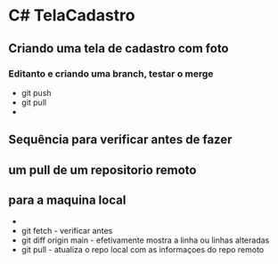 <h1> C# TelaCadastro </h1>
<h2>Criando uma tela de cadastro com foto</h2>
<h3>Editanto e criando uma branch, testar o merge</h3>

* git push
* git pull
*
## Sequência para verificar antes de fazer
## um pull de um repositorio remoto
## para a maquina local
* 
* git fetch - verificar antes
* git diff origin main - efetivamente mostra a linha ou linhas alteradas
* git pull - atualiza o repo local com as informaçoes do repo remoto

